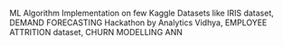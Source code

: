
ML Algorithm Implementation on few Kaggle Datasets like IRIS dataset, DEMAND FORECASTING Hackathon by Analytics Vidhya, EMPLOYEE ATTRITION dataset, CHURN MODELLING ANN
